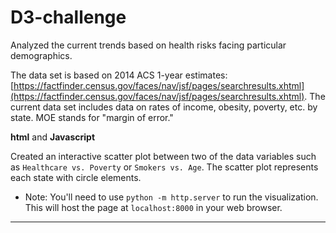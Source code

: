 # D3-challenge

Analyzed the current trends based on health risks facing particular demographics. 

The data set is based on 2014 ACS 1-year estimates: [https://factfinder.census.gov/faces/nav/jsf/pages/searchresults.xhtml](https://factfinder.census.gov/faces/nav/jsf/pages/searchresults.xhtml). The current data set includes data on rates of income, obesity, poverty, etc. by state. MOE stands for "margin of error."

 **html** and **Javascript** 

Created an interactive scatter plot between two of the data variables such as `Healthcare vs. Poverty` or `Smokers vs. Age`. The scatter plot represents each state with circle elements. 

* Note: You'll need to use `python -m http.server` to run the visualization. This will host the page at `localhost:8000` in your web browser.

- - -
